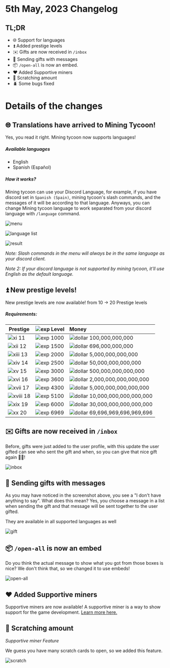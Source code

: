 # 5th May, 2023 Changelog

## TL;DR
 - 🌐 Support for languages
 - ⏫ Added prestige levels
 - ✉️ Gifts are now received in `/inbox`
 - 🎁 Sending gifts with messages
 - 📦 `/open-all` is now an embed.
 - ♥️ Added Supportive miners
 - 🎫 Scratching amount
 - 🪲 Some bugs fixed

# Details of the changes

## 🌐 Translations have arrived to Mining Tycoon!
Yes, you read it right. Mining tycoon now supports languages!
##### Available languages
 - English
 - Spanish (Español)

##### How it works?
 Mining tycoon can use your Discord Language, for example, if you have discord set in `Spanish (Spain)`, mining tycoon's slash commands, and the messages of it will be according to that language.
 Anyways, you can change Mining tycoon language to work separated from your discord language with `/language` command.
 
![menu](https://i.imgur.com/UY2Papq.png)

![language list](https://i.imgur.com/r4QOiWx.png)

![result](https://i.imgur.com/Bb0rFBE.png)


*Note: Slash commands in the menu will always be in the same language as your discord client.*

*Note 2: If your discord language is not supported by mining tycoon, it'll use English as the default language.*

## ⏫ New prestige levels!
New prestige levels are now available!
from 10 -> 20 Prestige levels

##### Requirements:
| **Prestige**                                   | ![exp](https://i.imgur.com/h5B84QN.png) **Level** | **Money**                                                         |
|------------------------------------------------|---------------------------------------------------|:------------------------------------------------------------------|
| ![xi](https://i.imgur.com/vG5k8KO.png) 11      | ![exp](https://i.imgur.com/h5B84QN.png) 1000      | ![dollar](https://i.imgur.com/j4oXieZ.png) 100,000,000,000        |
| ![xii](https://i.imgur.com/il8fd6I.png) 12     | ![exp](https://i.imgur.com/h5B84QN.png) 1500      | ![dollar](https://i.imgur.com/j4oXieZ.png) 696,000,000,000        |
| ![xiii](https://i.imgur.com/btIr3vf.png) 13    | ![exp](https://i.imgur.com/h5B84QN.png) 2000      | ![dollar](https://i.imgur.com/j4oXieZ.png) 5,000,000,000,000      |
| ![xiv](https://i.imgur.com/7avQtp9.png) 14     | ![exp](https://i.imgur.com/h5B84QN.png) 2500      | ![dollar](https://i.imgur.com/j4oXieZ.png) 50,000,000,000,000     |
| ![xv](https://i.imgur.com/oy71iYv.png) 15      | ![exp](https://i.imgur.com/h5B84QN.png) 3000      | ![dollar](https://i.imgur.com/j4oXieZ.png) 500,000,000,000,000    |
| ![xvi](https://i.imgur.com/I0RUzXi.png) 16     | ![exp](https://i.imgur.com/h5B84QN.png) 3600      | ![dollar](https://i.imgur.com/j4oXieZ.png) 2,000,000,000,000,000  |
| ![xvii](https://i.imgur.com/maq2r3n.png) 17    | ![exp](https://i.imgur.com/h5B84QN.png) 4300      | ![dollar](https://i.imgur.com/j4oXieZ.png) 5,000,000,000,000,000  |
| ![xviii](https://i.imgur.com/QNmM0qM.png) 18   | ![exp](https://i.imgur.com/h5B84QN.png) 5100      | ![dollar](https://i.imgur.com/j4oXieZ.png) 10,000,000,000,000,000 |
| ![xix](https://i.imgur.com/xA4jWwv.png) 19     | ![exp](https://i.imgur.com/h5B84QN.png) 6000      | ![dollar](https://i.imgur.com/j4oXieZ.png) 30,000,000,000,000,000 |
| ![xx](https://i.imgur.com/ltyKojk.png) 20      | ![exp](https://i.imgur.com/h5B84QN.png) 6969      | ![dollar](https://i.imgur.com/j4oXieZ.png) 69,696,969,696,969,696 |

## ✉️ Gifts are now received in `/inbox`
Before, gifts were just added to the user profile, with this update the user gifted can see who sent the gift and when, so you can give that nice gift again 🎁😉! 

![inbox](https://i.imgur.com/AdPOpI7.png)

## 🎁 Sending gifts with messages
As you may have noticed in the screenshot above, you see a "I don't have anything to say". What does this mean?
Yes, you choose a message in a list when sending the gift and that message will be sent together to the user gifted.

They are available in all supported languages as well

![gift](https://i.imgur.com/WxFDusj.png)

## 📦 `/open-all` is now an embed
Do you think the actual message to show what you got from those boxes is nice?
We don't think that, so we changed it to use embeds!

![open-all](https://i.imgur.com/eXUo6ov.png)

## ♥️ Added Supportive miners
Supportive miners are now available! A supportive miner is a way to show support for the game development.
[Learn more here.](https://www.buymeacoffee.com/banane.dev/membership)

## 🎫 Scratching amount
*Supportive miner Feature*

We guess you have many scratch cards to open, so we added this feature.

![scratch](https://i.imgur.com/M4wUfcE.png)
